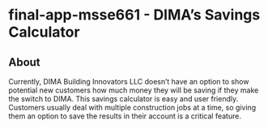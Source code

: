 # final-app-msse661 - DIMA’s Savings Calculator

## About
Currently, DIMA Building Innovators LLC doesn’t have an option to show potential new customers how much money they will be saving if they make the switch to DIMA. This savings calculator is easy and user friendly. Customers usually deal with multiple construction jobs at a time, so giving them an option to save the results in their account is a critical feature.